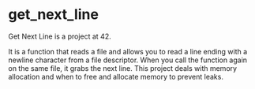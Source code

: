 # get_next_line
Get Next Line is a project at 42.

It is a function that reads a file and allows you to read a line ending with a newline character from a file descriptor. 
When you call the function again on the same file, it grabs the next line. This project deals with memory allocation and when to free and allocate memory to prevent leaks.
